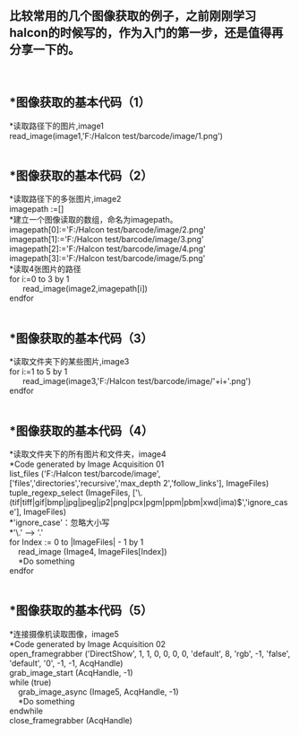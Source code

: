 ## 比较常用的几个图像获取的例子，之前刚刚学习halcon的时候写的，作为入门的第一步，还是值得再分享一下的。 
<br>

## *图像获取的基本代码（1） 
*读取路径下的图片,image1 <br>
read_image(image1,'F:/Halcon test/barcode/image/1.png') <br>
<br>

## *图像获取的基本代码（2） 
*读取路径下的多张图片,image2 <br>
imagepath :=[] <br>
*建立一个图像读取的数组，命名为imagepath。 <br>
imagepath[0]:='F:/Halcon test/barcode/image/2.png' <br>
imagepath[1]:='F:/Halcon test/barcode/image/3.png' <br>
imagepath[2]:='F:/Halcon test/barcode/image/4.png' <br>
imagepath[3]:='F:/Halcon test/barcode/image/5.png' <br>
*读取4张图片的路径 <br>
for i:=0 to 3 by 1 <br>
&nbsp;&nbsp;&nbsp;&nbsp;&nbsp;&nbsp;read_image(image2,imagepath[i]) <br>
endfor <br>
<br>

## *图像获取的基本代码（3） 
*读取文件夹下的某些图片,image3 <br>
for i:=1 to 5 by 1 <br>
&nbsp;&nbsp;&nbsp;&nbsp;&nbsp;&nbsp;read_image(image3,'F:/Halcon test/barcode/image/'+i+'.png') <br>
endfor <br>
<br>

## *图像获取的基本代码（4） 
*读取文件夹下的所有图片和文件夹，image4 <br>
*Code generated by Image Acquisition 01 <br>
list_files ('F:/Halcon test/barcode/image', ['files','directories','recursive','max_depth 2','follow_links'], ImageFiles) <br>
tuple_regexp_select (ImageFiles, ['\\.(tif|tiff|gif|bmp|jpg|jpeg|jp2|png|pcx|pgm|ppm|pbm|xwd|ima)$','ignore_case'], ImageFiles) <br>
*'ignore_case'：忽略大小写 <br>
*'\\.'  --> '.' <br>
for Index := 0 to |ImageFiles| - 1 by 1 <br>
&nbsp;&nbsp;&nbsp;&nbsp;read_image (Image4, ImageFiles[Index]) <br>
&nbsp;&nbsp;&nbsp;&nbsp;*Do something <br>
endfor <br>
<br>

## *图像获取的基本代码（5） 
*连接摄像机读取图像，image5 <br>
*Code generated by Image Acquisition 02 <br>
open_framegrabber ('DirectShow', 1, 1, 0, 0, 0, 0, 'default', 8, 'rgb', -1, 'false', 'default', '0', -1, -1, AcqHandle) <br>
grab_image_start (AcqHandle, -1) <br>
while (true) <br>
&nbsp;&nbsp;&nbsp;&nbsp;grab_image_async (Image5, AcqHandle, -1) <br>
&nbsp;&nbsp;&nbsp;&nbsp;*Do something <br>
endwhile <br>
close_framegrabber (AcqHandle)<br>
<br>
